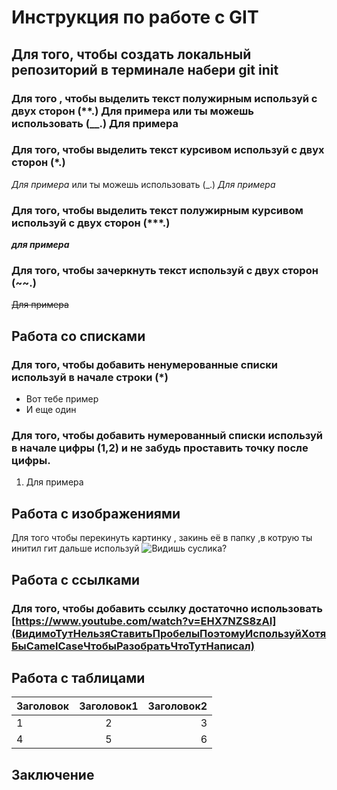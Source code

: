 # Инструкция по работе с GIT

## Для того, чтобы создать локальный  репозиторий в терминале набери **git init**

### Для того , чтобы выделить текст полужирным используй с двух сторон (**.) **Для примера** или ты можешь использовать (__.) __Для примера__

### Для того, чтобы выделить текст курсивом используй с двух сторон (*.)
*Для примера* или ты можешь использовать (_.)
_Для примера_

### Для того, чтобы выделить текст полужирным курсивом используй с двух сторон (***.)
***для примера***

### Для того, чтобы зачеркнуть текст используй с двух сторон (~~.)
~~Для примера~~

## Работа со списками

### Для того, чтобы добавить ненумерованные списки используй в начале строки (*)
* Вот тебе пример
* И еще один

### Для того, чтобы добавить нумерованный списки используй в начале цифры (1,2) и не забудь проставить точку после цифры.
1. Для примера

## Работа с изображениями

Для того чтобы перекинуть картинку , закинь её в папку ,в котрую ты инитил гит дальше используй ![Видишь суслика?](123.jpg)

## Работа с ссылками

### Для того, чтобы добавить ссылку достаточно использовать [https://www.youtube.com/watch?v=EHX7NZS8zAI](ВидимоТутНельзяСтавитьПробелыПоэтомуИспользуйХотяБыCamelCaseЧтобыРазобратьЧтоТутНаписал)

## Работа с таблицами

Заголовок | Заголовок1 | Заголовок2
---------- | :-----------: | ----------:
| 1        | 2             |         3 |
| 4        | 5             |         6 |

## Заключение